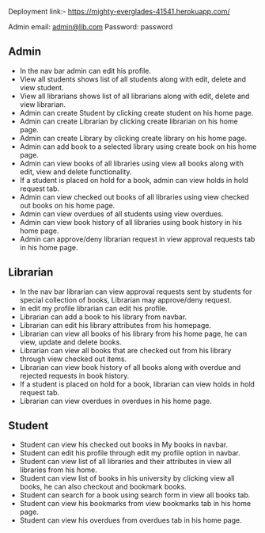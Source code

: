 Deployment link:- https://mighty-everglades-41541.herokuapp.com/

Admin email: admin@lib.com
Password: password

## Admin
* In the nav bar admin can edit his profile.
* View all students shows list of all students along with edit, delete and view student.
* View all librarians shows list of all librarians along with edit, delete and view librarian.
* Admin can create Student by clicking create student on his home page.
* Admin can create Librarian by clicking create librarian on his home page. 
* Admin can create Library by clicking create library on his home page.
* Admin can add book to a selected library using create book on his home page.
* Admin can view books of all libraries using view all books along with edit, view and delete functionality.
* If a student is placed on hold for a book, admin can view holds in hold request tab.
* Admin can view checked out books of all libraries using view checked out books on his home page.
* Admin can view overdues of all students using view overdues.
* Admin can view book history of all libraries using book history in his home page.
* Admin can approve/deny librarian request in view approval requests tab in his home page.

## Librarian
* In the nav bar librarian can view approval requests sent by students for special collection of books, Librarian may approve/deny request.
* In edit my profile librarian can edit his profile.
* Librarian can add a book to his library from navbar.
* Librarian can edit his library attributes from his homepage.
* Librarian can view all books of his library from his home page, he can view, update and delete books.
* Librarian can view all books that are checked out from his library through view checked out items.
* Librarian can view book history of all books along with overdue and rejected requests in book history.
* If a student is placed on hold for a book, librarian can view holds in hold request tab.
* Librarian can view overdues in overdues in his home page.

## Student
* Student can view his checked out books in My books in navbar.
* Student can edit his profile through edit my profile option in navbar.
* Student can view list of all libraries and their attributes in view all libraries from his home.
* Student can view list of books in his university by clicking view all books, he can also checkout and bookmark books.
* Student can search for a book using search form in view all books tab.
* Student can view his bookmarks from view bookmarks tab in his home page.
* Student can view his overdues from overdues tab in his home page.
